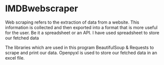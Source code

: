 # IMDBwebscraper
Web scraping refers to the extraction of data from a website.
This information is collected and then exported into a format that is more useful for the user. 
Be it a spreadsheet or an API.
I have used spreadsheet to store our fetched data

The libraries which are used in this program BeautifulSoup & Requests to scrape and print our data.
Openpyxl is used to store our fetched data in an excel file.
